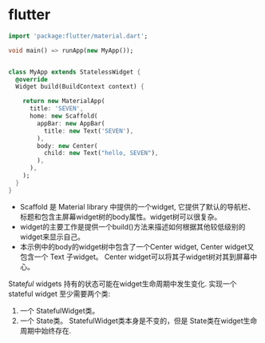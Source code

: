# flutter

```dart
import 'package:flutter/material.dart';

void main() => runApp(new MyApp());


class MyApp extends StatelessWidget {
  @override
  Widget build(BuildContext context) {

    return new MaterialApp(
      title: 'SEVEN',
      home: new Scaffold(
        appBar: new AppBar(
          title: new Text('SEVEN'),
        ),
        body: new Center(
          child: new Text("hello, SEVEN"),
        ),
      ),
    );
  }
}
```

- Scaffold 是 Material library 中提供的一个widget, 它提供了默认的导航栏、标题和包含主屏幕widget树的body属性。widget树可以很复杂。
- widget的主要工作是提供一个build()方法来描述如何根据其他较低级别的widget来显示自己。
- 本示例中的body的widget树中包含了一个Center widget, Center widget又包含一个 Text 子widget。
  Center widget可以将其子widget树对其到屏幕中心。



State*ful* widgets 持有的状态可能在widget生命周期中发生变化. 实现一个 stateful widget 至少需要两个类:

1. 一个 StatefulWidget类。
2. 一个 State类。 StatefulWidget类本身是不变的，但是 State类在widget生命周期中始终存在.